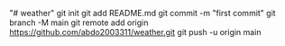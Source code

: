 "# weather"  git init git add README.md git commit -m "first commit" git branch -M main git remote add origin https://github.com/abdo2003311/weather.git git push -u origin main
